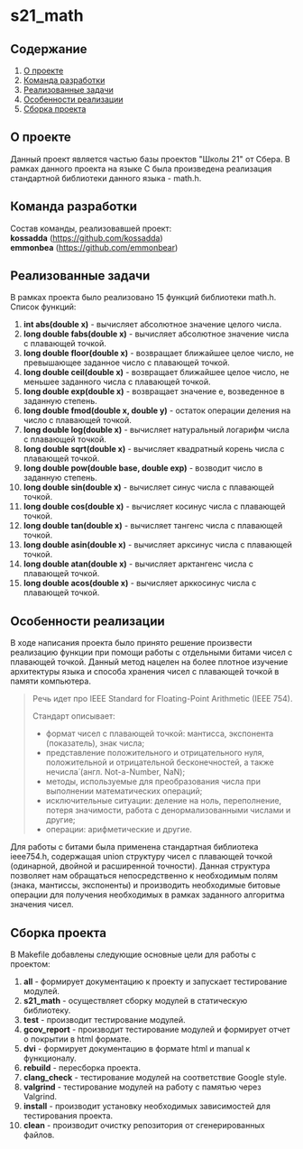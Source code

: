 # s21_math 

## Содержание
1. [О проекте](#о-проекте)
2. [Команда разработки](#команда-разработки)
3. [Реализованные задачи](#реализованные-задачи)
4. [Особенности реализации](#особенности-реализации)
5. [Сборка проекта](#сборка-проекта)

## О проекте 

Данный проект является частью базы проектов "Школы 21" от Сбера. В рамках данного проекта на языке C была произведена реализация стандартной библиотеки данного языка - math.h.

## Команда разработки

Состав команды, реализовавшей проект: <br>
**kossadda** (https://github.com/kossadda) <br>
**emmonbea** (https://github.com/emmonbear) <br>

## Реализованные задачи

В рамках проекта было реализовано 15 функций библиотеки math.h. Список функций:

1. **int abs(double x)** - вычисляет абсолютное значение целого числа.
2. **long double fabs(double x)** - вычисляет абсолютное значение числа с плавающей точкой.
3. **long double floor(double x)** - возвращает ближайшее целое число, не превышающее заданное число с плавающей точкой.
4. **long double ceil(double x)** - возвращает ближайшее целое число, не меньшее заданного числа с плавающей точкой.
5. **long double exp(double x)** - возвращает значение e, возведенное в заданную степень.
6. **long double fmod(double x, double y)** - остаток операции деления на число с плавающей точкой.
7. **long double log(double x)** - вычисляет натуральный логарифм числа с плавающей точкой.
8. **long double sqrt(double x)** - вычисляет квадратный корень числа с плавающей точкой.
9. **long double pow(double base, double exp)** - возводит число в заданную степень.
10. **long double sin(double x)** - вычисляет синус числа с плавающей точкой.
11. **long double cos(double x)** - вычисляет косинус числа с плавающей точкой.
12. **long double tan(double x)** - вычисляет тангенс числа с плавающей точкой.
13. **long double asin(double x)** - вычисляет арксинус числа с плавающей точкой.
14. **long double atan(double x)** - вычисляет арктангенс числа с плавающей точкой.
15. **long double acos(double x)** - вычисляет арккосинус числа с плавающей точкой.

## Особенности реализации

В ходе написания проекта было принято решение произвести реализацию функции при помощи работы с отдельными битами чисел с плавающей точкой. Данный метод нацелен на более плотное изучение архитектуры языка и способа хранения чисел с плавающей точкой в памяти компьютера.

> Речь идет про IEEE Standard for Floating-Point Arithmetic (IEEE 754).
>
> Стандарт описывает:
> - формат чисел с плавающей точкой: мантисса, экспонента (показатель), знак числа;
> - представление положительного и отрицательного нуля, положительной и отрицательной бесконечностей, а также нечисла́ (англ. Not-a-Number, NaN);
> - методы, используемые для преобразования числа при выполнении математических операций;
> - исключительные ситуации: деление на ноль, переполнение, потеря значимости, работа с денормализованными числами и другие;
> - операции: арифметические и другие.

Для работы с битами была применена стандартная библиотека ieee754.h, содержащая union структуру чисел с плавающей точкой (одинарной, двойной и расширенной точности). Данная структура позволяет нам обращаться непосредственно к необходимым полям (знака, мантиссы, экспоненты) и производить необходимые битовые операции для получения необходимых в рамках заданного алгоритма значения чисел.

## Сборка проекта

В Makefile добавлены следующие основные цели для работы с проектом:

1. **all** - формирует документацию к проекту и запускает тестирование модулей.
2. **s21_math** - осуществляет сборку модулей в статическую библиотеку.
3. **test** - производит тестирование модулей.
4. **gcov_report** - производит тестирование модулей и формирует отчет о покрытии в html формате.
5. **dvi** - формирует документацию в формате html и manual к функционалу.
6. **rebuild** - пересборка проекта.
7. **clang_check** - тестирование модулей на соответствие Google style.
8. **valgrind** - тестирование модулей на работу с памятью через Valgrind.
9. **install** - производит установку необходимых зависимостей для тестирования проекта.
10. **clean** - производит очистку репозитория от сгенерированных файлов.